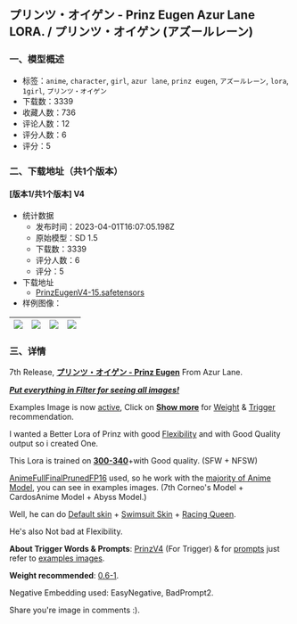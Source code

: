## プリンツ・オイゲン - Prinz Eugen Azur Lane LORA. / プリンツ・オイゲン (アズールレーン)
### 一、模型概述

- 标签：`anime`, `character`, `girl`, `azur lane`, `prinz eugen`, `アズールレーン`, `lora`, `1girl`, `プリンツ・オイゲン`
- 下载数：3339
- 收藏人数：736
- 评论人数：12
- 评分人数：6
- 评分：5

### 二、下载地址（共1个版本）

#### [版本1/共1个版本] V4

- 统计数据
  - 发布时间：2023-04-01T16:07:05.198Z
  - 原始模型：SD 1.5
  - 下载数：3339
  - 评分人数：6
  - 评分：5
- 下载地址
  - [PrinzEugenV4-15.safetensors](https://civitai.com/api/download/models/33042)
- 样例图像：

| <img src="https://image.civitai.com/xG1nkqKTMzGDvpLrqFT7WA/26a66480-23e6-4786-9e04-7902e60ed600/width=450/376409.jpeg" /> | <img src="https://image.civitai.com/xG1nkqKTMzGDvpLrqFT7WA/0bcbc1cd-f8a6-4ddb-e58d-9dae2eed6c00/width=450/376414.jpeg" /> | <img src="https://image.civitai.com/xG1nkqKTMzGDvpLrqFT7WA/a216d477-9f41-4282-e45c-d4106e1ef300/width=450/376413.jpeg" /> | <img src="https://image.civitai.com/xG1nkqKTMzGDvpLrqFT7WA/e209ab8e-a033-48f7-5b5d-a372ce9cb800/width=450/376412.jpeg" /> |
| ---- | ---- | ---- | ---- |


### 三、详情
<p>7th Release, <strong><u>プリンツ・オイゲン - Prinz Eugen</u></strong> From Azur Lane.</p><p><strong><em><u>Put everything in Filter for seeing all images!</u></em></strong></p><p>Examples Image is now <u>active</u>, Click on <strong><u>Show more</u></strong> for <u>Weight</u> &amp; <u>Trigger</u> recommendation.</p><p>I wanted a Better Lora of Prinz with good <u>Flexibility</u> and with Good Quality output so i created One.</p><p>This Lora is trained on <strong><u>300-340</u></strong>+with Good quality. (SFW + NFSW)</p><p><u>AnimeFullFinalPrunedFP16</u> used, so he work with the <u>majority of Anime Model</u>, you can see in examples images. (7th Corneo's Model + CardosAnime Model + Abyss Model.)</p><p>Well, he can do <u>Default skin</u> + <u>Swimsuit Skin</u> + <u>Racing Queen</u>.</p><p>He's also Not bad at Flexibility.</p><p><strong>About Trigger Words &amp; Prompts</strong>: <u>PrinzV4</u> (For Trigger) &amp; for <u>prompts</u> just refer to <u>examples images</u>.</p><p><strong>Weight recommended</strong>: <u>0.6-1</u>.</p><p>Negative Embedding used: EasyNegative, BadPrompt2.</p><p></p><p>Share you're image in comments :).</p>